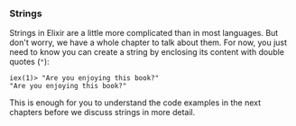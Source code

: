 ### Strings

Strings in Elixir are a little more complicated than in most languages. But don't worry, we have a whole chapter to talk about them. For now, you just need to know you can create a string by enclosing its content with double quotes (`"`):

```irb
iex(1)> "Are you enjoying this book?"
"Are you enjoying this book?"
```

This is enough for you to understand the code examples in the next chapters before we discuss strings in more detail.
